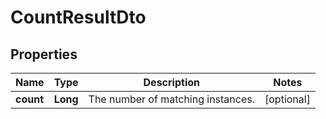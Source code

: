 

# CountResultDto


## Properties

Name | Type | Description | Notes
------------ | ------------- | ------------- | -------------
**count** | **Long** | The number of matching instances. |  [optional]



